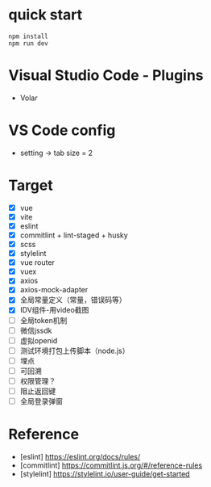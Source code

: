 # quick start
```
npm install 
npm run dev
```

# Visual Studio Code - Plugins
- Volar

# VS Code config
- setting -> tab size = 2

# Target
- [x] vue
- [x] vite
- [x] eslint
- [x] commitlint + lint-staged + husky
- [x] scss
- [x] stylelint
- [x] vue router
- [x] vuex
- [x] axios
- [x] axios-mock-adapter
- [x] 全局常量定义（常量，错误码等）
- [x] IDV组件-用video截图
- [ ] 全局token机制
- [ ] 微信jssdk
- [ ] 虚拟openid
- [ ] 测试环境打包上传脚本（node.js）
- [ ] 埋点
- [ ] 可回溯
- [ ] 权限管理？
- [ ] 阻止返回键
- [ ] 全局登录弹窗

# Reference

- [eslint] https://eslint.org/docs/rules/
- [commitlint] https://commitlint.js.org/#/reference-rules
- [stylelint] https://stylelint.io/user-guide/get-started